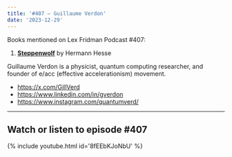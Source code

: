 ```yaml
---
title: '#407 – Guillaume Verdon'
date: '2023-12-29'
---
```


Books mentioned on Lex Fridman Podcast #407:

1. <b><a href="https://amzn.to/3RK07zA" target="_blank" rel="sponsored noopener noreferrer">Steppenwolf</a></b> by Hermann Hesse

<!--more-->

Guillaume Verdon is a physicist, quantum computing researcher, and founder of e/acc (effective accelerationism) movement.

- <a href="https://x.com/GillVerd" target="_blank">https://x.com/GillVerd</a>
- <a href="https://www.linkedin.com/in/gverdon" target="_blank">https://www.linkedin.com/in/gverdon</a>
- <a href="https://www.instagram.com/quantumverd/" target="_blank">https://www.instagram.com/quantumverd/</a>

- - - - - -

## Watch or listen to episode #407

{% include youtube.html id='8fEEbKJoNbU' %}